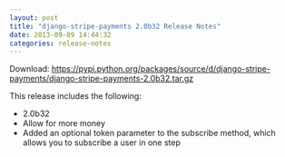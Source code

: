 ```yaml
---
layout: post
title: "django-stripe-payments 2.0b32 Release Notes"
date: 2013-09-09 14:44:32
categories: release-notes
---
```


Download: <https://pypi.python.org/packages/source/d/django-stripe-payments/django-stripe-payments-2.0b32.tar.gz>

This release includes the following:

* 2.0b32
* Allow for more money
* Added an optional token parameter to the subscribe method, which allows you to subscribe a user in one step
